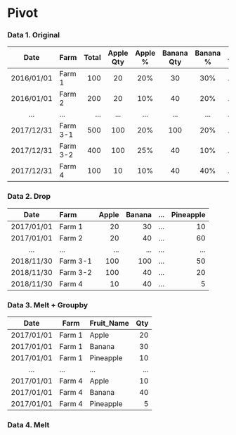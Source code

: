 # Pivot
### Data 1. Original
| Date       | Farm      | Total | Apple Qty | Apple % | Banana Qty | Banana % | ...   | Pineapple Qty | Pineapple % |
| :---:      | :---      | ---:  | :---:     | :---:   | :---:      | :---:    | :---: | :---:         | :---:       |        
| 2016/01/01 | Farm 1    | 100   | 20        | 20%     | 30         | 30%      | ...   | 10            | 10%         |
| 2016/01/01 | Farm 2    | 200   | 20        | 10%     | 40         | 20%      | ...   | 60            | 30%         |
| ...        | ...       | ...   | ...       | ...     | ...        | ...      | ...   | ...           | ...         |
| 2017/12/31 | Farm 3-1  | 500   | 100       | 20%     | 100        | 20%      | ...   | 50            | 10%         |
| 2017/12/31 | Farm 3-2  | 400   | 100       | 25%     | 40         | 10%      | ...   | 20            | 5%          |
| 2017/12/31 | Farm 4    | 100   | 10        | 10%     | 40         | 40%      | ...   | 5             | 5%          |

### Data 2. Drop
| Date       | Farm      | Apple | Banana | ... | Pineapple | 
|:---:       |:---       | ---:  | ---:   |:---:| ---:      |
| 2017/01/01 | Farm 1    | 20    | 30     | ... | 10        | 
| 2017/01/01 | Farm 2    | 20    | 40     | ... | 60        | 
| ...        | ...       | ...   | ...    | ... | ...       | 
| 2018/11/30 | Farm 3-1  | 100   | 100    | ... | 50        | 
| 2018/11/30 | Farm 3-2  | 100   | 40     | ... | 20        |
| 2018/11/30 | Farm 4    | 10    | 40     | ... | 5         |

### Data 3. Melt + Groupby
| Date       | Farm      | Fruit_Name      | Qty |
| :---:      | ---       | :---            | ---:| 
| 2017/01/01 | Farm 1    | Apple           | 20  | 
| 2017/01/01 | Farm 1    | Banana          | 30  |
| 2017/01/01 | Farm 1    | Pineapple       | 10  | 
| ...        | ...       | ...             | ... |
| 2017/01/01 | Farm 4    | Apple           | 10  | 
| 2017/01/01 | Farm 4    | Banana          | 40  |
| 2017/01/01 | Farm 4    | Pineapple       | 5   |    

### Data 4. Melt









